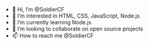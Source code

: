 - 👋 Hi, I’m @SoldierCF
- 👀 I’m interested in HTML, CSS, JavaScript, Node.js
- 🌱 I’m currently learning Node.js
- 💞️ I’m looking to collaborate on open source projects
- 📫 How to reach me @SoldierCF
